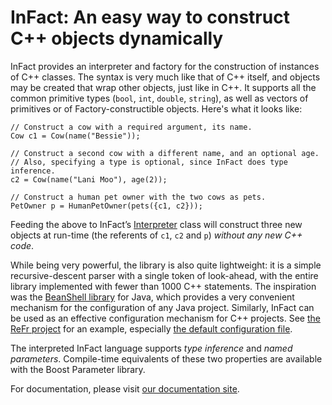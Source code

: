 # InFact: An easy way to construct C++ objects dynamically

InFact provides an interpreter and factory for the construction of
instances of C++ classes. The syntax is very much like that of C++
itself, and objects may be created that wrap other objects, just like
in C++. It supports all the common primitive types (`bool`, `int`, `double`,
`string`), as well as vectors of primitives or of Factory-constructible
objects. Here's what it looks like:

```
// Construct a cow with a required argument, its name.
Cow c1 = Cow(name("Bessie"));

// Construct a second cow with a different name, and an optional age.
// Also, specifying a type is optional, since InFact does type inference.
c2 = Cow(name("Lani Moo"), age(2));

// Construct a human pet owner with the two cows as pets.
PetOwner p = HumanPetOwner(pets({c1, c2}));
```

Feeding the above to InFact’s
[Interpreter](http://google.github.io/infact/classinfact_1_1_interpreter.html)
class will construct three new objects at run-time (the referents of
`c1`, `c2` and `p`) _without any new C++ code_.

While being very powerful, the library is also quite lightweight: it
is a simple recursive-descent parser with a single token of
look-ahead, with the entire library implemented with fewer than 1000
C++ statements. The inspiration was the
[BeanShell library](http://www.beanshell.org/) for Java, which
provides a very convenient mechanism for the configuration of any Java
project. Similarly, InFact can be used as an effective configuration
mechanism for C++ projects. See
[the ReFr project](https://github.com/google/refr) for an example,
especially
[the default configuration file](https://github.com/google/refr/blob/master/src/reranker/config/default.infact).

The interpreted InFact language supports _type inference_ and _named
parameters_. Compile-time equivalents of these two properties are
available with the Boost Parameter library.

For documentation, please visit
[our documentation site](http://google.github.io/infact/index.html).

